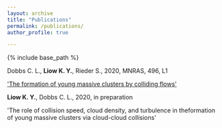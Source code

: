 ```yaml
---
layout: archive
title: "Publications"
permalink: /publications/
author_profile: true

---
```


{% include base_path %}

Dobbs C. L., **Liow K. Y.**, Rieder S., 2020, MNRAS, 496, L1

   ['The formation of young massive clusters by colliding flows'](https://ui.adsabs.harvard.edu/abs/2020arXiv200409438D/abstract)
  
**Liow K. Y.**, Dobbs C. L., 2020, in preparation

   'The role of collision speed, cloud density, and turbulence in theformation of young massive clusters via cloud-cloud collisions'   

  
  



 
